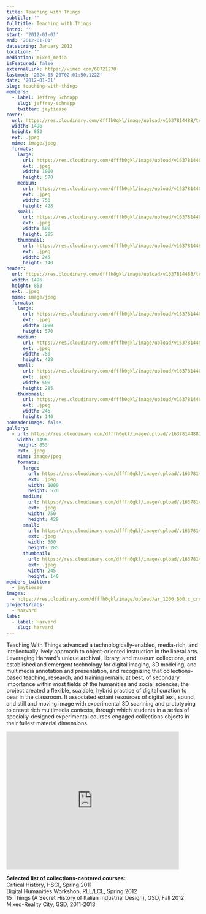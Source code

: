 ```yaml
---
title: Teaching with Things
subtitle: ''
fulltitle: Teaching with Things
intro: ''
start: '2012-01-01'
end: '2012-01-01'
datestring: January 2012
location: ''
mediation: mixed_media
isFeatured: false
externalLink: https://vimeo.com/60721270
lastmod: '2024-05-20T02:01:50.122Z'
date: '2012-01-01'
slug: teaching-with-things
members:
  - label: Jeffrey Schnapp
    slug: jeffrey-schnapp
    twitter: jaytiesse
cover:
  url: https://res.cloudinary.com/dfffh0gkl/image/upload/v1637814488/teachingwthings1_471a2049fc.jpg
  width: 1496
  height: 853
  ext: .jpeg
  mime: image/jpeg
  formats:
    large:
      url: https://res.cloudinary.com/dfffh0gkl/image/upload/v1637814489/large_teachingwthings1_471a2049fc.jpg
      ext: .jpeg
      width: 1000
      height: 570
    medium:
      url: https://res.cloudinary.com/dfffh0gkl/image/upload/v1637814489/medium_teachingwthings1_471a2049fc.jpg
      ext: .jpeg
      width: 750
      height: 428
    small:
      url: https://res.cloudinary.com/dfffh0gkl/image/upload/v1637814489/small_teachingwthings1_471a2049fc.jpg
      ext: .jpeg
      width: 500
      height: 285
    thumbnail:
      url: https://res.cloudinary.com/dfffh0gkl/image/upload/v1637814488/thumbnail_teachingwthings1_471a2049fc.jpg
      ext: .jpeg
      width: 245
      height: 140
header:
  url: https://res.cloudinary.com/dfffh0gkl/image/upload/v1637814488/teachingwthings1_471a2049fc.jpg
  width: 1496
  height: 853
  ext: .jpeg
  mime: image/jpeg
  formats:
    large:
      url: https://res.cloudinary.com/dfffh0gkl/image/upload/v1637814489/large_teachingwthings1_471a2049fc.jpg
      ext: .jpeg
      width: 1000
      height: 570
    medium:
      url: https://res.cloudinary.com/dfffh0gkl/image/upload/v1637814489/medium_teachingwthings1_471a2049fc.jpg
      ext: .jpeg
      width: 750
      height: 428
    small:
      url: https://res.cloudinary.com/dfffh0gkl/image/upload/v1637814489/small_teachingwthings1_471a2049fc.jpg
      ext: .jpeg
      width: 500
      height: 285
    thumbnail:
      url: https://res.cloudinary.com/dfffh0gkl/image/upload/v1637814488/thumbnail_teachingwthings1_471a2049fc.jpg
      ext: .jpeg
      width: 245
      height: 140
noHeaderImage: false
gallery:
  - url: https://res.cloudinary.com/dfffh0gkl/image/upload/v1637814488/teachingwthings1_471a2049fc.jpg
    width: 1496
    height: 853
    ext: .jpeg
    mime: image/jpeg
    formats:
      large:
        url: https://res.cloudinary.com/dfffh0gkl/image/upload/v1637814489/large_teachingwthings1_471a2049fc.jpg
        ext: .jpeg
        width: 1000
        height: 570
      medium:
        url: https://res.cloudinary.com/dfffh0gkl/image/upload/v1637814489/medium_teachingwthings1_471a2049fc.jpg
        ext: .jpeg
        width: 750
        height: 428
      small:
        url: https://res.cloudinary.com/dfffh0gkl/image/upload/v1637814489/small_teachingwthings1_471a2049fc.jpg
        ext: .jpeg
        width: 500
        height: 285
      thumbnail:
        url: https://res.cloudinary.com/dfffh0gkl/image/upload/v1637814488/thumbnail_teachingwthings1_471a2049fc.jpg
        ext: .jpeg
        width: 245
        height: 140
members_twitter:
  - jaytiesse
images:
  - https://res.cloudinary.com/dfffh0gkl/image/upload/ar_1200:600,c_crop/c_limit,h_1200,w_600/v1637814488/teachingwthings1_471a2049fc.jpg
projects/labs:
  - harvard
labs:
  - label: Harvard
    slug: harvard
---
```

Teaching With Things advanced a technologically-enabled, media-rich, and intellectually lively approach to object-oriented instruction in the liberal arts. Leveraging Harvard’s unique archival, library, and museum collections, and established and emergent technology for digital imaging, 3D modeling, and multimedia annotation and presentation, and recognizing that collections- based teaching, research, and training remain, at best, of secondary importance within most fields of the humanities and social sciences, the project created a flexible, scalable, hybrid practice of digital curation to bear in the classroom. It associated extant resources of digital text, sound, and still and moving image with experimental 3D scanning and prototyping to create rich multimedia contexts, through which students in a series of specially-designed experimental courses engaged collections objects in their fullest material dimensions.

<iframe src="https://player.vimeo.com/video/60721270" width="450" height="360" frameborder="0" allow="autoplay; fullscreen" allowfullscreen></iframe>


**Selected list of collections-centered courses:**<br />
Critical History, HSCI, Spring 2011<br />
Digital Humanities Workshop, RLL/LCL, Spring 2012<br />
15 Things (A Secret History of Italian Industrial Design), GSD, Fall 2012 Mixed-Reality City, GSD, 2011-2013